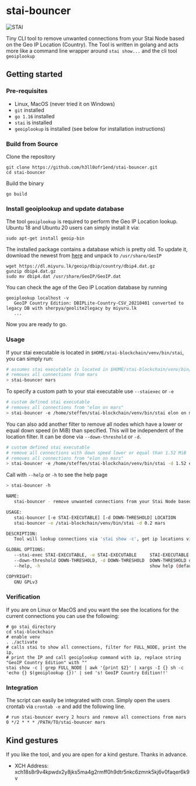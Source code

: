 # stai-bouncer


![STAI](https://www.station-i.de/wp-content/uploads/2021/12/stai_global_coin_logo_4c_4.0.png)

Tiny CLI tool to remove unwanted connections from your Stai Node based on the Geo IP Location (Country). 
The Tool is written in golang and acts more like a command line wrapper around `stai show...`
and the cli tool `geoiplookup`

## Getting started

### Pre-requisites

- Linux, MacOS (never tried it on Windows)
- `git` installed
- `go 1.16` installed
- `stai` is installed
- `geoiplookup` is installed (see below for installation instructions)

### Build from Source

Clone the repository

```shell
git clone https://github.com/h3ll0ofr1end/stai-bouncer.git
cd stai-bouncer
```

Build the binary

```shell
go build
```

### Install geoiplookup and update database

The tool `geoiplookup` is required to perform the Geo IP Location lookup.
Ubuntu 18 and Ubuntu 20 users can simply install it via:

```shell
sudo apt-get install geoip-bin
```

The installed package contains a database which is pretty old. 
To update it, download the newest from [here](https://dl.miyuru.lk/geoip/dbip/country/dbip4.dat.gz)
and unpack to `/usr/share/GeoIP`

```shell
wget https://dl.miyuru.lk/geoip/dbip/country/dbip4.dat.gz
gunzip dbip4.dat.gz
sudo mv dbip4.dat /usr/share/GeoIP/GeoIP.dat
```

You can check the age of the Geo IP Location database by running
```shell
geoiplookup localhost -v
   GeoIP Country Edition: DBIPLite-Country-CSV_20210401 converted to legacy DB with sherpya/geolite2legacy by miyuru.lk
   ...
```
Now you are ready to go.

### Usage

If your stai executable is located in `$HOME/stai-blockchain/venv/bin/stai`, you can simply run:
```bash
# assumes stai executable is located in $HOME/stai-blockchain/venv/bin/stai
# removes all connections from mars
> stai-bouncer mars
```
To specify a custom path to your stai executable use `--staiexec` or `-e`
```bash
# custom defined stai executable
# removes all connections from "elon on mars"
> stai-bouncer -e /home/steffen/stai-blockchain/venv/bin/stai elon on mars
```
You can also add another filter to remove all nodes which have a lower or equal down speed (in MiB) than specified. 
This will be independent of the location filter. It can be done via `--down-threshold` or `-d`.
```bash
# custom defined stai executable
# remove all connections with down speed lower or equal than 1.52 MiB
# removes all connections from "elon on mars"
> stai-bouncer -e /home/steffen/stai-blockchain/venv/bin/stai -d 1.52 elon on mars
```
Call with `--help` or `-h` to see the help page 
```bash
> stai-bouncer -h

NAME:
   stai-bouncer - remove unwanted connections from your Stai Node based on Geo IP Location.

USAGE:
   stai-bouncer [-e STAI-EXECUTABLE] [-d DOWN-THRESHOLD] LOCATION
   stai-bouncer -e /stai-blockchain/venv/bin/stai -d 0.2 mars

DESCRIPTION:
   Tool will lookup connections via 'stai show -c', get ip locations via geoiplookup and remove nodes from specified LOCATION via 'stai show -r'

GLOBAL OPTIONS:
   --stai-exec STAI-EXECUTABLE, -e STAI-EXECUTABLE     STAI-EXECUTABLE. normally located inside the bin folder of your venv directory (default: $HOME/stai-blockchain/venv/bin/stai)
   --down-threshold DOWN-THRESHOLD, -d DOWN-THRESHOLD  DOWN-THRESHOLD defines the additional filter for minimal down speed in MiB for filtering. (default: not active)
   --help, -h                                          show help (default: false)

COPYRIGHT:
   GNU GPLv3

```

### Verification

If you are on Linux or MacOS and you want the see the locations for the current connections you can use the following:

```shell
# go stai directory
cd stai-blockchain
# enable venv
. ./activate
# calls stai to show all connections, filter for FULL_NODE, print the ip, 
# print the IP and call geoiplookup command with ip, replace string "GeoIP Country Edition" with ""
stai show -c | grep FULL_NODE | awk '{print $2}' | xargs -I {} sh -c 'echo {} $(geoiplookup {})' | sed 's! GeoIP Country Edition!!'
```

### Integration

The script can easily be integrated with cron. Simply open the users crontab via `crontab -e` and add the following line.

```shell
# run stai-bouncer every 2 hours and remove all connections from mars
0 */2 * * * /PATH/TO/stai-bouncer mars
```

## Kind gestures

If you like the tool, and you are open for a kind gesture. Thanks in advance. 

- XCH Address: xch18s8r9v4kpwdx2y8jks5ma4g2rmff0h9dtr5nkc6zmnk5kj6v0faqer6k9v

